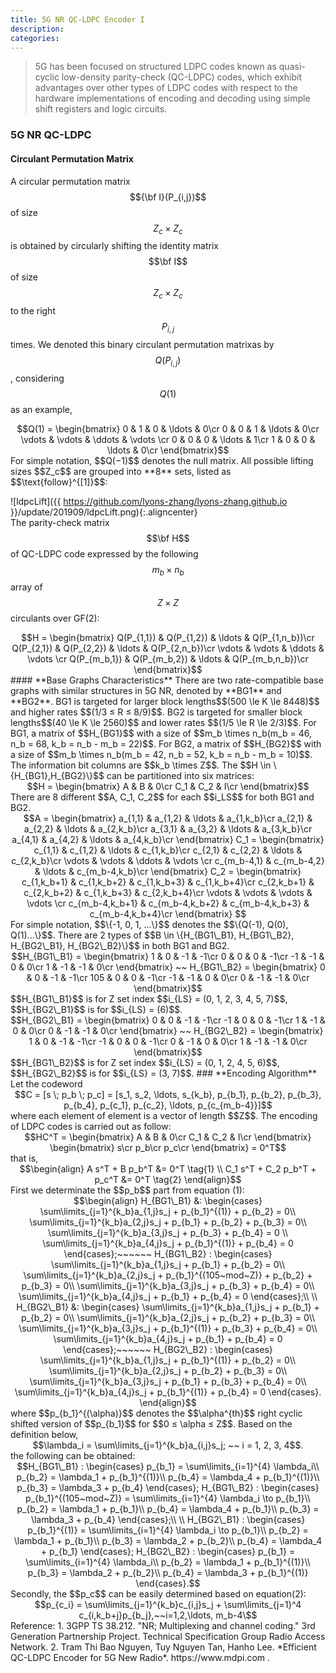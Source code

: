 ```yaml
---
title: 5G NR QC-LDPC Encoder I
description: 
categories: 
---
```


>  5G has been focused on structured LDPC codes known as quasi-cyclic low-density parity-check (QC-LDPC) codes, which exhibit advantages over other types of LDPC codes with respect to the hardware implementations of encoding and decoding using simple shift registers and logic circuits.  

### **5G NR QC-LDPC**  
#### **Circulant Permutation Matrix**  
A circular permutation matrix $${\bf I}(P_{i,j})$$ of size $$Z_c \times Z_c$$ is obtained by circularly shifting the identity matrix $$\bf I$$ of size $$Z_c \times Z_c$$ to the right $$P_{i,j}$$ times. We denoted this binary circulant permutation matrixas by $$Q(P_{i,j})$$, considering $$Q(1)$$ as an example,  
<center>$$Q(1) = \begin{bmatrix}
0 & 1 & 0 & \ldots & 0\cr
0 & 0 & 1 & \ldots & 0\cr
\vdots & \vdots & \ddots & \vdots \cr
0 & 0 & 0 & \ldots & 1\cr
1 & 0 & 0 & \ldots & 0\cr
\end{bmatrix}$$</center>
For simple notation, $$Q(−1)$$ denotes the null matrix.  
All possible lifting sizes $$Z_c$$ are grouped into **8** sets, listed as $$\text{follow}^{[1]}$$:  
  
![ldpcLift]({{ https://github.com/lyons-zhang/lyons-zhang.github.io }}/update/201909/ldpcLift.png){:.aligncenter}  
The parity-check matrix $$\bf H$$ of QC-LDPC code expressed by the following $$m_b \times n_b$$ array of $$Z \times Z$$ circulants over GF(2):  
<center>$$H = \begin{bmatrix}
Q(P_{1,1}) & Q(P_{1,2}) & \ldots & Q(P_{1,n_b})\cr
Q(P_{2,1}) & Q(P_{2,2}) & \ldots & Q(P_{2,n_b})\cr
\vdots & \vdots & \ddots & \vdots \cr
Q(P_{m_b,1}) & Q(P_{m_b,2}) & \ldots & Q(P_{m_b,n_b})\cr
\end{bmatrix}$$</center>
#### **Base Graphs Characteristics**  
There are two rate-compatible base graphs with similar structures in 5G NR, denoted by **BG1** and **BG2**.  
BG1 is targeted for larger block lengths$$(500 \le K \le 8448)$$ and higher rates $$(1/3 ≤ R ≤ 8/9)$$.  
BG2 is targeted for smaller block lengths$$(40 \le K \le 2560)$$ and lower rates $$(1/5 \le R \le 2/3)$$.  
For BG1, a matrix of $$H_{BG1}$$ with a size of $$m_b \times n_b(m_b = 46, n_b = 68, k_b = n_b - m_b = 22)$$.  
For BG2, a matrix of $$H_{BG2}$$ with a size of $$m_b \times n_b(m_b = 42, n_b = 52, k_b = n_b - m_b = 10)$$.  
The information bit columns are $$k_b \times Z$$.  
The $$H \in \{H_{BG1},H_{BG2}\}$$ can be partitioned into six matrices:  
<center>$$H = \begin{bmatrix}
A & B & 0\cr
C_1 & C_2 & I\cr
\end{bmatrix}$$</center>  
There are 8 different $$A, C_1, C_2$$ for each $$i_LS$$ for both BG1 and BG2.  
<center>$$A = \begin{bmatrix}
a_{1,1} & a_{1,2} & \ldots & a_{1,k_b}\cr
a_{2,1} & a_{2,2} & \ldots & a_{2,k_b}\cr
a_{3,1} & a_{3,2} & \ldots & a_{3,k_b}\cr
a_{4,1} & a_{4,2} & \ldots & a_{4,k_b}\cr
\end{bmatrix}
C_1 = \begin{bmatrix}
c_{1,1} & c_{1,2} & \ldots & c_{1,k_b}\cr
c_{2,1} & c_{2,2} & \ldots & c_{2,k_b}\cr
\vdots & \vdots & \ddots & \vdots \cr
c_{m_b-4,1} & c_{m_b-4,2} & \ldots & c_{m_b-4,k_b}\cr
\end{bmatrix}
C_2 = \begin{bmatrix}
c_{1,k_b+1} & c_{1,k_b+2} & c_{1,k_b+3} & c_{1,k_b+4}\cr
c_{2,k_b+1} & c_{2,k_b+2} & c_{1,k_b+3} & c_{2,k_b+4}\cr
\vdots & \vdots & \vdots & \vdots \cr
c_{m_b-4,k_b+1} & c_{m_b-4,k_b+2} & c_{m_b-4,k_b+3} & c_{m_b-4,k_b+4}\cr
\end{bmatrix}
$$</center>
For simple notation, $$\{-1, 0, 1, ...\}$$ denotes the $$\{Q(-1), Q(0), Q(1)...\}$$.  
There are 2 types of $$B \in \{H_{BG1\_B1}, H_{BG1\_B2}, H_{BG2\_B1}, H_{BG2\_B2}\}$$ in both BG1 and BG2.  
<center>$$H_{BG1\_B1} = \begin{bmatrix}
1 &  0 & -1 & -1\cr
0 &  0 &  0 & -1\cr
-1 & -1 &  0 &  0\cr
1 & -1 & -1 &  0\cr
\end{bmatrix} ~~ H_{BG1\_B2} = \begin{bmatrix}
0 & 0 & -1 & -1\cr
105 & 0 & 0 & -1\cr
-1 & -1 & 0 & 0\cr
0 & -1 & -1 & 0\cr
\end{bmatrix}$$</center>  
$$H_{BG1\_B1}$$ is for Z set index $$i_{LS} = (0, 1, 2, 3, 4, 5, 7)$$, $$H_{BG2\_B1}$$ is for $$i_{LS} = (6)$$.  
<center>$$H_{BG2\_B1} = \begin{bmatrix}
0 & 0 & -1 & -1\cr
-1 & 0 & 0 & -1\cr
1 & -1 & 0 & 0\cr
0 & -1 & -1 & 0\cr
\end{bmatrix} ~~ H_{BG2\_B2} = \begin{bmatrix}
1 & 0 & -1 & -1\cr
-1 & 0 & 0 & -1\cr
0 & -1 & 0 & 0\cr
1 & -1 & -1 & 0\cr
\end{bmatrix}$$</center>  
$$H_{BG1\_B2}$$ is for Z set index $$i_{LS} = (0, 1, 2, 4, 5, 6)$$, $$H_{BG2\_B2}$$ is for $$i_{LS} = (3, 7)$$.  
### **Encoding Algorithm**  
Let the codeword  
<center>$$C = [s \; p_b \; p_c] = [s_1, s_2, \ldots, s_{k_b}, p_{b_1}, p_{b_2}, p_{b_3}, p_{b_4}, p_{c_1}, p_{c_2}, \ldots, p_{c_{m_b-4}}]$$</center>  
where each element of element is a vector of length $$Z$$.  
The encoding of LDPC codes is carried out as follow:  
<center>$$HC^T = \begin{bmatrix}
A & B & 0\cr
C_1 & C_2 & I\cr
\end{bmatrix} \begin{bmatrix}
s\cr
p_b\cr
p_c\cr
\end{bmatrix} = 0^T$$</center>
that is,  
<center>$$\begin{align}
A s^T + B p_b^T &= 0^T \tag{1} \\
C_1 s^T + C_2 p_b^T + p_c^T &= 0^T \tag{2} \end{align}$$</center>  
First we determinate the $$p_b$$ part from equation (1):  
<center>$$\begin{align}
H_{BG1\_B1} &: \begin{cases} 
\sum\limits_{j=1}^{k_b}a_{1,j}s_j + p_{b_1}^{(1)} + p_{b_2} = 0\\
\sum\limits_{j=1}^{k_b}a_{2,j}s_j + p_{b_1} + p_{b_2} + p_{b_3} = 0\\
\sum\limits_{j=1}^{k_b}a_{3,j}s_j + p_{b_3} + p_{b_4} = 0 \\
\sum\limits_{j=1}^{k_b}a_{4,j}s_j + p_{b_1}^{(1)} + p_{b_4} = 0
\end{cases};~~~~~~
H_{BG1\_B2} : \begin{cases}
\sum\limits_{j=1}^{k_b}a_{1,j}s_j + p_{b_1} + p_{b_2} = 0\\
\sum\limits_{j=1}^{k_b}a_{2,j}s_j + p_{b_1}^{(105~mod~Z)} + p_{b_2} + p_{b_3} = 0\\
\sum\limits_{j=1}^{k_b}a_{3,j}s_j + p_{b_3} + p_{b_4} = 0\\
\sum\limits_{j=1}^{k_b}a_{4,j}s_j + p_{b_1} + p_{b_4} = 0
\end{cases};\\ \\
H_{BG2\_B1} &: \begin{cases} 
\sum\limits_{j=1}^{k_b}a_{1,j}s_j + p_{b_1} + p_{b_2} = 0\\
\sum\limits_{j=1}^{k_b}a_{2,j}s_j + p_{b_2} + p_{b_3} = 0\\
\sum\limits_{j=1}^{k_b}a_{3,j}s_j + p_{b_1}^{(1)} + p_{b_3} + p_{b_4} = 0\\
\sum\limits_{j=1}^{k_b}a_{4,j}s_j + p_{b_1} + p_{b_4} = 0
\end{cases};~~~~~~
H_{BG2\_B2} : \begin{cases}
\sum\limits_{j=1}^{k_b}a_{1,j}s_j + p_{b_1}^{(1)} + p_{b_2} = 0\\
\sum\limits_{j=1}^{k_b}a_{2,j}s_j + p_{b_2} + p_{b_3} = 0\\
\sum\limits_{j=1}^{k_b}a_{3,j}s_j + p_{b_1} + p_{b_3} + p_{b_4} = 0\\
\sum\limits_{j=1}^{k_b}a_{4,j}s_j + p_{b_1}^{(1)} + p_{b_4} = 0
\end{cases}.
\end{align}$$</center>  
where $$p_{b_1}^{(\alpha)}$$ denotes the $$\alpha^{th}$$ right cyclic shifted version of $$p_{b_1}$$ for $$0 ≤ \alpha ≤ Z$$.  
Based on the definition below,  
<center>$$\lambda_i = \sum\limits_{j=1}^{k_b}a_{i,j}s_j; ~~ i = 1, 2, 3, 4$$.</center>  
the following can be obtained:  
<center>$$H_{BG1\_B1} : \begin{cases} 
p_{b_1} = \sum\limits_{i=1}^{4} \lambda_i\\
p_{b_2} = \lambda_1 + p_{b_1}^{(1)}\\
p_{b_4} = \lambda_4 + p_{b_1}^{(1)}\\
p_{b_3} = \lambda_3 + p_{b_4}
\end{cases};
H_{BG1\_B2} : \begin{cases}
p_{b_1}^{(105~mod~Z)} = \sum\limits_{i=1}^{4} \lambda_i \to p_{b_1}\\
p_{b_2} = \lambda_1 + p_{b_1}\\
p_{b_4} = \lambda_4 + p_{b_1}\\
p_{b_3} = \lambda_3 + p_{b_4}
\end{cases};\\ \\
H_{BG2\_B1} : \begin{cases} 
p_{b_1}^{(1)} = \sum\limits_{i=1}^{4} \lambda_i \to p_{b_1}\\
p_{b_2} = \lambda_1 + p_{b_1}\\
p_{b_3} = \lambda_2 + p_{b_2}\\
p_{b_4} = \lambda_4 + p_{b_1}
\end{cases};
H_{BG2\_B2} : \begin{cases}
p_{b_1} = \sum\limits_{i=1}^{4} \lambda_i\\
p_{b_2} = \lambda_1 + p_{b_1}^{(1)}\\
p_{b_3} = \lambda_2 + p_{b_2}\\
p_{b_4} = \lambda_3 + p_{b_1}^{(1)}
\end{cases}.$$</center> 
Secondly, the $$p_c$$ can be easily determined based on equation(2):  
<center>$$p_{c_i} = \sum\limits_{j=1}^{k_b}c_{i,j}s_j + \sum\limits_{j=1}^4 c_{i,k_b+j}p_{b_j},~~i=1,2,\ldots, m_b-4\$$</center> 
Reference:  
1. 3GPP TS 38.212. "NR; Multiplexing and channel coding." 3rd Generation Partnership Project. Technical Specification Group Radio Access Network.  
2. Tram Thi Bao Nguyen, Tuy Nguyen Tan, Hanho Lee. *Efficient QC-LDPC Encoder for 5G New Radio*. https://www.mdpi.com .